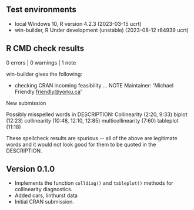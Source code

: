 ## Test environments
* local Windows 10, R version 4.2.3 (2023-03-15 ucrt)
* win-builder, R Under development (unstable) (2023-08-12 r84939 ucrt)

## R CMD check results

0 errors | 0 warnings | 1 note

win-builder gives the following:

* checking CRAN incoming feasibility ... NOTE
Maintainer: 'Michael Friendly <friendly@yorku.ca>'

New submission

Possibly misspelled words in DESCRIPTION:
  Collinearity (2:20, 9:33)
  biplot (12:23)
  collinearity (10:48, 12:10, 12:85)
  multicollinearity (7:60)
  tableplot (11:18)

These spellcheck results are spurious -- all of the above are legitimate words and it would not look good for
them to be quoted in the DESCRIPTION.

## Version 0.1.0

* Implements the function `colldiag()` and `tableplot()` methods for collinearity diagnostics.
* Added cars, linthurst data
* Initial CRAN submission. 
